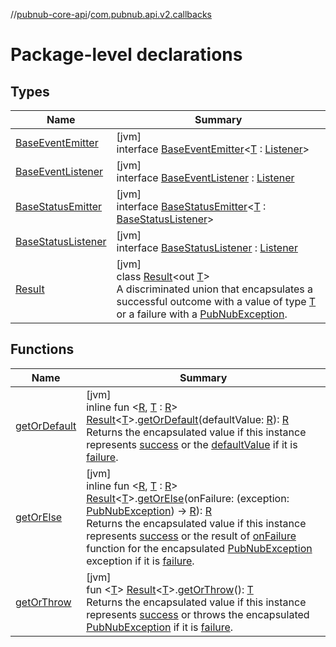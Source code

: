 //[pubnub-core-api](../../index.md)/[com.pubnub.api.v2.callbacks](index.md)

# Package-level declarations

## Types

| Name | Summary |
|---|---|
| [BaseEventEmitter](-base-event-emitter/index.md) | [jvm]<br>interface [BaseEventEmitter](-base-event-emitter/index.md)&lt;[T](-base-event-emitter/index.md) : [Listener](../com.pubnub.api.callbacks/-listener/index.md)&gt; |
| [BaseEventListener](-base-event-listener/index.md) | [jvm]<br>interface [BaseEventListener](-base-event-listener/index.md) : [Listener](../com.pubnub.api.callbacks/-listener/index.md) |
| [BaseStatusEmitter](-base-status-emitter/index.md) | [jvm]<br>interface [BaseStatusEmitter](-base-status-emitter/index.md)&lt;[T](-base-status-emitter/index.md) : [BaseStatusListener](-base-status-listener/index.md)&gt; |
| [BaseStatusListener](-base-status-listener/index.md) | [jvm]<br>interface [BaseStatusListener](-base-status-listener/index.md) : [Listener](../com.pubnub.api.callbacks/-listener/index.md) |
| [Result](-result/index.md) | [jvm]<br>class [Result](-result/index.md)&lt;out [T](-result/index.md)&gt;<br>A discriminated union that encapsulates a successful outcome with a value of type [T](-result/index.md) or a failure with a [PubNubException](../com.pubnub.api/-pub-nub-exception/index.md). |

## Functions

| Name | Summary |
|---|---|
| [getOrDefault](get-or-default.md) | [jvm]<br>inline fun &lt;[R](get-or-default.md), [T](get-or-default.md) : [R](get-or-default.md)&gt; [Result](-result/index.md)&lt;[T](get-or-default.md)&gt;.[getOrDefault](get-or-default.md)(defaultValue: [R](get-or-default.md)): [R](get-or-default.md)<br>Returns the encapsulated value if this instance represents [success](-result/is-success.md) or the [defaultValue](get-or-default.md) if it is [failure](-result/is-failure.md). |
| [getOrElse](get-or-else.md) | [jvm]<br>inline fun &lt;[R](get-or-else.md), [T](get-or-else.md) : [R](get-or-else.md)&gt; [Result](-result/index.md)&lt;[T](get-or-else.md)&gt;.[getOrElse](get-or-else.md)(onFailure: (exception: [PubNubException](../com.pubnub.api/-pub-nub-exception/index.md)) -&gt; [R](get-or-else.md)): [R](get-or-else.md)<br>Returns the encapsulated value if this instance represents [success](-result/is-success.md) or the result of [onFailure](get-or-else.md) function for the encapsulated [PubNubException](../com.pubnub.api/-pub-nub-exception/index.md) exception if it is [failure](-result/is-failure.md). |
| [getOrThrow](get-or-throw.md) | [jvm]<br>fun &lt;[T](get-or-throw.md)&gt; [Result](-result/index.md)&lt;[T](get-or-throw.md)&gt;.[getOrThrow](get-or-throw.md)(): [T](get-or-throw.md)<br>Returns the encapsulated value if this instance represents [success](-result/is-success.md) or throws the encapsulated [PubNubException](../com.pubnub.api/-pub-nub-exception/index.md) if it is [failure](-result/is-failure.md). |
